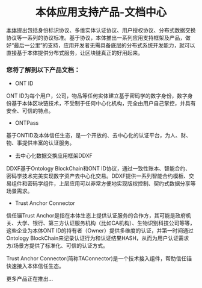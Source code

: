 
<h1 align="center">本体应用支持产品-文档中心</h1>

[本体](https://ont.io/#/)提出包括身份标识协议、多维实体认证协议、用户授权协议、分布式数据交换协议等一系列的协议标准。基于协议，本体推出一系列应用支持框架及产品，做好“最后一公里”的支持，应用开发者无需具备底层的分布式系统开发能力，就可以直接基于本体提供分布式服务，让区块链真正的好用起来。

### 您将了解到以下产品文档：

* ONT ID 

ONT ID为每个用户，公司，物品等任何实体建立基于密码学的数字身份，数字身份基于本体区块链技术，不受制于任何中心化机构，完全由用户自己掌控，并具有安全、可信的特点。

* ONTPass 

基于ONTID及本体信任生态，是一个开放的、去中心化的认证平台，为人、财、物、事提供丰富的认证服务。

* 去中心化数据交换应用框架DDXF

DDXF基于Ontology BlockChain和ONT ID协议，通过一致性账本、智能合约、密码学技术完美实现数字资产去中心化交易。DDXF提供一系列智能合约模板、交易组件和密码学组件，上层应用可以非常方便地实现版权控制、契约式数据分享等场景需求。

* Trust Anchor Connector

信任锚Trust Anchor是指在本体生态上提供认证服务的合作方，其可能是政府机关、大学、银行、第三方认证服务机构（比如CA机构）、生物识别科技公司等等，这些企业为本体ONT ID的持有者（Owner）提供多维度的认证，并第一时间通过Ontology BlockChain来记录认证行为和认证结果HASH，从而为用户认证需求方/场景方提供了标准化、可信的认证方式。

Trust Anchor Connector(简称TAConnector)是一个技术接入组件，帮助信任锚快速接入本体信任生态。

更多产品正在推出...